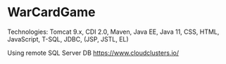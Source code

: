 # WarCardGame
Technologies: Tomcat 9.x, CDI 2.0, Maven, Java EE, Java 11, CSS, HTML, JavaScript, T-SQL, JDBC, (JSP, JSTL, EL)

Using remote SQL Server DB https://www.cloudclusters.io/



